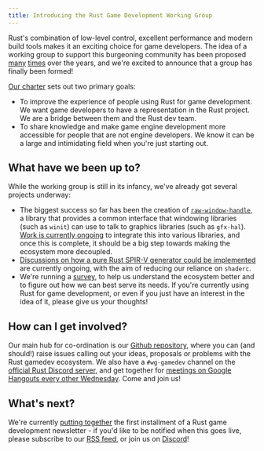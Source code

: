 ```yaml
---
title: Introducing the Rust Game Development Working Group
---
```


Rust's combination of low-level control, excellent performance and modern build tools makes it an exciting choice for game developers. The idea of a working group to support this burgeoning community has been proposed [many](https://internals.rust-lang.org/t/a-working-group-for-rust-game-development/8240/4) [times](https://alexene.dev/2018/11/15/Rust-and-game-development.html) over the years, and we're excited to announce that a group has finally been formed!

[Our charter](https://github.com/rust-gamedev/wg/blob/master/charter.md) sets out two primary goals:

* To improve the experience of people using Rust for game development. We want game developers to have a representation in the Rust project. We are a bridge between them and the Rust dev team.
* To share knowledge and make game engine development more accessible for people that are not engine developers. We know it can be a large and intimidating field when you're just starting out.

## What have we been up to?

While the working group is still in its infancy, we've already got several projects underway:

* The biggest success so far has been the creation of [`raw-window-handle`](https://github.com/rust-windowing/raw-window-handle), a library that provides a common interface that windowing libraries (such as `winit`) can use to talk to graphics libraries (such as `gfx-hal`). [Work is currently ongoing](https://github.com/rust-gamedev/wg/issues/26) to integrate this into various libraries, and once this is complete, it should be a big step towards making the ecosystem more decoupled.
* [Discussions on how a pure Rust SPIR-V generator could be implemented](https://github.com/rust-gamedev/wg/issues/23) are currently ongoing, with the aim of reducing our reliance on `shaderc`.
* We're running a [survey](https://users.rust-lang.org/t/survey-from-the-rust-game-development-working-group/31270), to help us understand the ecosystem better and to figure out how we can best serve its needs. If you're currently using Rust for game development, or even if you just have an interest in the idea of it, please give us your thoughts!

## How can I get involved?

Our main hub for co-ordination is our [Github repository](https://github.com/rust-gamedev/wg), where you can (and should!) raise issues calling out your ideas, proposals or problems with the Rust gamedev ecosystem. We also have a `#wg-gamedev` channel on the [official Rust Discord server](https://discord.gg/j6QJsMd), and get together for [meetings on Google Hangouts every other Wednesday](https://github.com/rust-gamedev/wg#join-the-fun). Come and join us!

## What's next?

We're currently [putting together](https://github.com/rust-gamedev/rust-gamedev.github.io/issues/2) the first installment of a Rust game development newsletter - if you'd like to be notified when this goes live, please subscribe to our [RSS feed](https://rust-gamedev.github.io/feed.xml), or join us on [Discord](https://discord.gg/j6QJsMd)!
